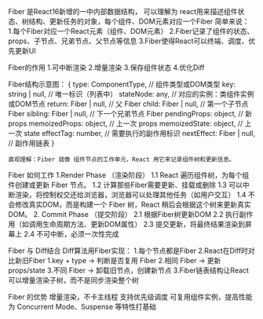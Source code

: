 Fiber
    是React16新增的一中内部数据结构， 可以理解为
        react用来描述组件状态、树结构、更新任务的对象，每个组件、DOM元素对应一个Fiber
    简单来说：
        1.每个Fiber对应一个React元素（组件、DOM元素）
        2.Fiber记录了组件的状态、props、子节点、兄弟节点、父节点等信息
        3.Fiber使得React可以终端、调度、优先更新UI

Fiber的作用
    1.可中断渲染
    2.增量渲染
    3.保存组件状态
    4.优化Diff

Fiber结构示意图：
    {
        type: ComponentType,       // 组件类型或DOM类型
        key: string | null,        // 唯一标识（列表中）
        stateNode: any,            // 对应的实例：类组件实例或DOM节点
        return: Fiber | null,      // 父 Fiber
        child: Fiber | null,       // 第一个子节点 Fiber
        sibling: Fiber | null,     // 下一个兄弟节点 Fiber
        pendingProps: object,      // 新 props
        memoizedProps: object,     // 上一次 props
        memoizedState: object,     // 上一次 state
        effectTag: number,         // 需要执行的副作用标识
        nextEffect: Fiber | null,  // 副作用链表
    }

    直观理解：Fiber 就像 组件节点的工作单元，React 用它来记录组件树和更新信息。

Fiber 如何工作
    1.Render Phase （渲染阶段）
        1.1 React 遍历组件树，为每个组件创建或更新 Fiber 节点。
        1.2 计算那些Fiber需要更新、挂载或删除
        1.3 可以中断渲染，将控制权交还给浏览器，浏览器可以处理其他任务（如用户交互）
        1.4 不会修改真实DOM，而是构建一个 Fiber 树，React 稍后会根据这个树来更新真实 DOM。
    2. Commit Phase （提交阶段）
        2.1 根据Fiber树更新DOM
        2.2 执行副作用（如调用生命周期方法、更新DOM属性）
        2.3 提交更新，将最终结果渲染到屏幕上
        2.4 不可中断，必须一次性完成

Fiber 与 Diff结合
    Diff算法用Fiber实现：
        1.每个节点都是Fiber
        2.React在Diff时对比新旧Fiber
            1.key + type → 判断是否复用 Fiber
            2.相同 Fiber → 更新 props/state
            3.不同 Fiber → 卸载旧节点，创建新节点
        3.Fiber链表结构让React可以增量渲染子树，而不是同步渲染整个树
        
Fiber 的优势
    增量渲染，不卡主线程
    支持优先级调度
    可复用组件实例，提高性能
    为 Concurrent Mode、Suspense 等特性打基础